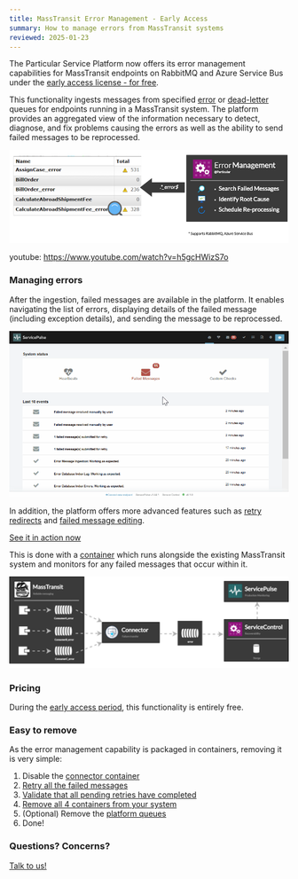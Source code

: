 ```yaml
---
title: MassTransit Error Management - Early Access
summary: How to manage errors from MassTransit systems
reviewed: 2025-01-23
---
```


The Particular Service Platform now offers its error management capabilities for MassTransit endpoints on RabbitMQ and Azure Service Bus under the [early access license - for free](https://particular.net/eula/early_access).

This functionality ingests messages from specified [error](https://masstransit.io/documentation/concepts/exceptions#error-pipe) or [dead-letter](https://masstransit.io/documentation/concepts/exceptions#dead-letter-pipe) queues for endpoints running in a MassTransit system.
The platform provides an aggregated view of the information necessary to detect, diagnose, and fix problems causing the errors as well as the ability to send failed messages to be reprocessed.

![MassTransit Fault Management](masstransit-overview-s.png  "width=715")


youtube: https://www.youtube.com/watch?v=h5gcHWizS7o

### Managing errors

After the ingestion, failed messages are available in the platform. It enables navigating the list of errors, displaying details of the failed message (including exception details), and sending the message to be reprocessed.

![Managing failures](masstransit-servicepulse.gif)

In addition, the platform offers more advanced features such as [retry redirects](/servicepulse/redirect.md) and [failed message editing](/servicepulse/intro-editing-messages.md).

<div class="text-center inline-download hidden-xs"><a id='masstransit-sample' target="_blank" href='https://github.com/particular/MassTransitShowcaseDemo/' class="btn btn-primary btn-lg"><span class="glyphicon glyphicon-download-alt" aria-hidden="true"></span> See it in action now</a>
</div>


This is done with a [container](/servicecontrol/masstransit/) which runs alongside the existing MassTransit system and monitors for any failed messages that occur within it.

![Particular Service Platform architecture](architecture-overview-diagram-masstransit.svg)


### Pricing

During the [early access period](https://particular.net/eula/early_access), this functionality is entirely free.

### Easy to remove

As the error management capability is packaged in containers, removing it is very simple:

1. Disable the [connector container](https://hub.docker.com/r/particular/servicecontrol-masstransit-connector)
1. [Retry all the failed messages](/servicepulse/intro-failed-message-retries.md#servicepulse-interface-retrying-failed-messages)
1. [Validate that all pending retries have completed](/servicepulse/intro-pending-retries.md)
1. [Remove all 4 containers from your system](/servicecontrol/masstransit/docker-deployment.md)
1. (Optional) Remove the [platform queues](/servicecontrol/masstransit/#what-queues-are-created)
1. Done!

### Questions? Concerns?

[Talk to us!](https://discuss.particular.net/tag/masstransit)
